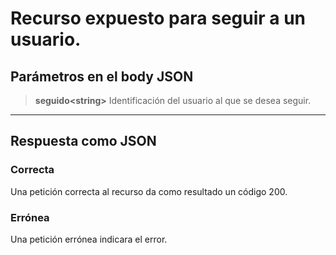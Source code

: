 # Recurso expuesto para seguir a un usuario.
## Parámetros en el body JSON

> **seguido\<string>** Identificación del usuario al que se desea seguir.
---------
## Respuesta como JSON
### Correcta
Una petición correcta al recurso da como resultado un código 200.

### Errónea
Una petición errónea indicara el error.